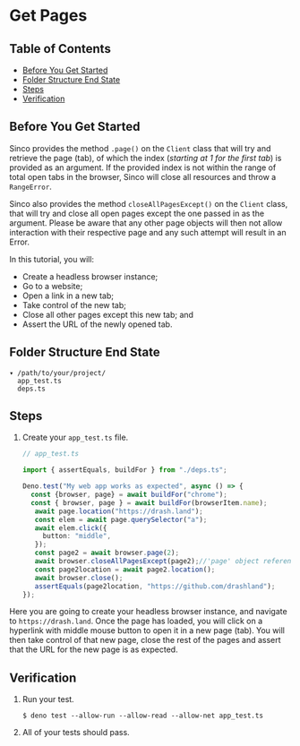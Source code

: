 # Get Pages

## Table of Contents

- [Before You Get Started](#before-you-get-started)
- [Folder Structure End State](#folder-structure-end-state)
- [Steps](#steps)
- [Verification](#verification)

## Before You Get Started

Sinco provides the method `.page()` on the `Client` class that will try and retrieve
the page (tab), of which the index (_starting at 1 for the first tab_) is provided as an argument.
If the provided index is not within the range of total open tabs in the browser,
Sinco will close all resources and throw a `RangeError`.

Sinco also provides the method `closeAllPagesExcept()` on the `Client` class, that will try and close all open pages except the one passed in as the argument. Please be aware that any other page objects will then not allow interaction with their respective page and any such attempt will result in an Error.


In this tutorial, you will:

- Create a headless browser instance;
- Go to a website;
- Open a link in a new tab;
- Take control of the new tab; 
- Close all other pages except this new tab; and
- Assert the URL of the newly opened tab.

## Folder Structure End State

```text
▾ /path/to/your/project/
  app_test.ts
  deps.ts
```

## Steps

1. Create your `app_test.ts` file.

   ```typescript
   // app_test.ts

   import { assertEquals, buildFor } from "./deps.ts";

   Deno.test("My web app works as expected", async () => {
     const {browser, page} = await buildFor("chrome");
     const { browser, page } = await buildFor(browserItem.name);
      await page.location("https://drash.land");
      const elem = await page.querySelector("a");
      await elem.click({
        button: "middle",
      });
      const page2 = await browser.page(2);
      await browser.closeAllPagesExcept(page2);//'page' object reference becomes invalid after this line.
      const page2location = await page2.location();
      await browser.close();
      assertEquals(page2location, "https://github.com/drashland");
   });
   ```

Here you are going to create your headless browser instance, and navigate to
`https://drash.land`. Once the page has loaded, you will click on a hyperlink
with middle mouse button to open it in a new page (tab). You will then take control of that new page, close the rest of the pages and assert that the URL for the new page is as expected.

## Verification

1. Run your test.

   ```shell
   $ deno test --allow-run --allow-read --allow-net app_test.ts
   ```

2. All of your tests should pass.
